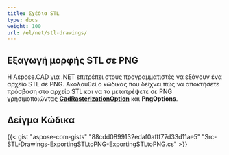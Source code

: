 ```yaml
---
title: Σχέδια STL
type: docs
weight: 100
url: /el/net/stl-drawings/
---
```


## **Εξαγωγή μορφής STL σε PNG**

Η Aspose.CAD για .NET επιτρέπει στους προγραμματιστές να εξάγουν ένα αρχείο STL σε PNG. Ακολουθεί ο κώδικας που δείχνει πώς να αποκτήσετε πρόσβαση στο αρχείο STL και να το μετατρέψετε σε PNG χρησιμοποιώντας [**CadRasterizationOption**](https://reference.aspose.com/cad/net/aspose.cad.imageoptions/cadrasterizationoptions) και **PngOptions**.

## Δείγμα Κώδικα

{{< gist "aspose-com-gists" "88cdd0899132edaf0afff77d33d11ae5" "Src-STL-Drawings-ExportingSTLtoPNG-ExportingSTLtoPNG.cs" >}}
